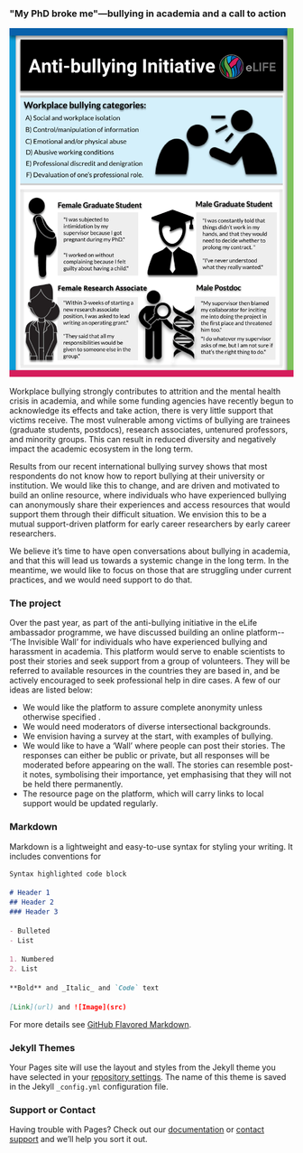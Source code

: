 
### "My PhD broke me"—bullying in academia and a call to action
![Image](./Figure-Blog.png)

Workplace bullying strongly contributes to attrition and the mental health crisis in academia, and while some funding agencies have recently begun to acknowledge its effects and take action, there is very little support that victims receive. The most vulnerable among victims of bullying are trainees (graduate students, postdocs), research associates, untenured professors, and minority groups. This can result in reduced diversity and negatively impact the academic ecosystem in the long term. 

Results from our recent international bullying survey shows that most respondents do not know how to report bullying at their university or institution. We would like this to change, and are driven and motivated to build an online resource, where individuals who have experienced bullying can anonymously share their experiences and access resources that would support them through their difficult situation. We envision this to be a mutual support-driven platform for early career researchers by early career researchers.

We believe it’s time to have open conversations about bullying in academia, and that this will lead us towards a systemic change in the long term. In the meantime, we would like to focus on those that are struggling under current practices, and we would need support to do that.  

### The project 

Over the past year, as part of the anti-bullying initiative in the eLife ambassador programme, we have discussed building an online platform-- ‘The Invisible Wall’ for individuals who have experienced bullying and harassment in academia. This platform would serve to enable scientists to post their stories and seek support from a group of volunteers. They will be referred to available resources in the countries they are based in, and be actively encouraged to seek professional help in dire cases. 
A few of our ideas are listed below:
- We would like the platform to assure complete anonymity unless otherwise specified . 
- We would need moderators of diverse intersectional backgrounds. 
- We envision having a survey at the start, with examples of bullying. 
- We would like to have a ‘Wall’ where people can post their stories. The responses can either be public or private, but all responses will be moderated before appearing on the wall. The stories can resemble post-it notes, symbolising their importance, yet emphasising that they will not be held there permanently. 
- The resource page on the platform, which will carry links to local support would be updated regularly.


### Markdown

Markdown is a lightweight and easy-to-use syntax for styling your writing. It includes conventions for

```markdown
Syntax highlighted code block

# Header 1
## Header 2
### Header 3

- Bulleted
- List

1. Numbered
2. List

**Bold** and _Italic_ and `Code` text

[Link](url) and ![Image](src)
```

For more details see [GitHub Flavored Markdown](https://guides.github.com/features/mastering-markdown/).

### Jekyll Themes

Your Pages site will use the layout and styles from the Jekyll theme you have selected in your [repository settings](https://github.com/Academic-Anti-Bullying/blog/settings). The name of this theme is saved in the Jekyll `_config.yml` configuration file.

### Support or Contact

Having trouble with Pages? Check out our [documentation](https://help.github.com/categories/github-pages-basics/) or [contact support](https://github.com/contact) and we’ll help you sort it out.
